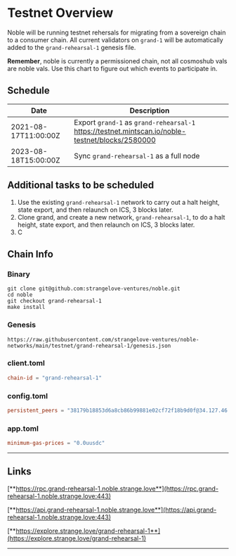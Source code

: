 # Testnet Overview
Noble will be running testnet rehersals for migrating from a sovereign chain to a consumer chain. All current validators on `grand-1` will be automatically added to the `grand-rehearsal-1` genesis file. 

**Remember**, noble is currently a permissioned chain, not all cosmoshub vals are noble vals. Use this chart to figure out which events to participate in.

## Schedule

| Date                 | Description                                |
|----------------------|--------------------------------------------|
| 2021-08-17T11:00:00Z | Export `grand-1` as `grand-rehearsal-1` https://testnet.mintscan.io/noble-testnet/blocks/2580000   |
| 2023-08-18T15:00:00Z | Sync `grand-rehearsal-1` as a full node    |


## Additional tasks to be scheduled

1. Use the existing `grand-rehearsal-1` network to carry out a halt height, state export, and then relaunch on ICS, 3 blocks later.
2. Clone grand, and create a new network, `grand-rehearsal-1`, to do a halt height, state export, and then relaunch on ICS, 3 blocks later.
3. C

## Chain Info

### Binary
```
git clone git@github.com:strangelove-ventures/noble.git
cd noble
git checkout grand-rehearsal-1
make install
```

### Genesis
```
https://raw.githubusercontent.com/strangelove-ventures/noble-networks/main/testnet/grand-rehearsal-1/genesis.json
```

### client.toml
```toml
chain-id = "grand-rehearsal-1"
```

### config.toml
```toml
persistent_peers = "38179b18853d6a8cb86b99881e02cf72f18b9d0f@34.127.46.223:26656,57546d799a1cdef74b9a174052821a6e93636dfc@34.145.87.4:26656,6b76ad22a73897e3c39c7d87b7d12a3b7d690bff@34.168.48.128:26656"
```

### app.toml
```toml
minimum-gas-prices = "0.0uusdc"
```
---

## Links

[**https://rpc.grand-rehearsal-1.noble.strange.love**](https://rpc.grand-rehearsal-1.noble.strange.love:443)

[**https://api.grand-rehearsal-1.noble.strange.love**](https://api.grand-rehearsal-1.noble.strange.love:443)

[**https://explore.strange.love/grand-rehearsal-1**](https://explore.strange.love/grand-rehearsal-1)

---
